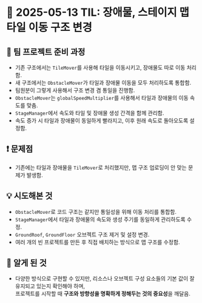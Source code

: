 # 📆 2025-05-13 TIL: 장애물, 스테이지 맵 타일 이동 구조 변경

## 📝 팀 프로젝트 준비 과정
- 기존 구조에서는 `TileMover`를 사용해 타일을 이동시키고, 장애물도 따로 이동 처리함.
- 새 구조에서는 `ObstacleMover`가 타일과 장애물 이동을 모두 처리하도록 통합함.
- 팀원분이 그렇게 사용해서 구조 변경 겸 통일을 진행함.
- `ObstacleMover`는 `globalSpeedMultiplier`를 사용해서 타일과 장애물의 이동 속도를 맞춤.
- `StageManager`에서 속도와 타일 및 장애물 생성 간격을 함께 관리함.
- 속도 증가 시 타일과 장애물이 동일하게 빨라지고, 이후 원래 속도로 돌아오도록 설정함.

## ❗ 문제점
- 기존에는 타일과 장애물을 `TileMover`로 처리했지만, 맵 구조 업로딩이 안 맞는 문제가 발생함.

## 💡 시도해본 것
- `ObstacleMover`로 코드 구조는 같지만 통일성을 위해 이동 처리를 통합함.
- `StageManager`에서 타일과 장애물의 속도와 생성 주기를 동일하게 관리하도록 수정.
- `GroundRoof`, `GroundFloor` 오브젝트 구조 제거 및 설정 변경.
- 여러 개의 빈 프로젝트를 만든 후 직접 배치하는 방식으로 맵 구조를 수정함.

## 🧠 알게 된 것
- 다양한 방식으로 구현할 수 있지만, 리소스나 오브젝트 구성 요소들의 기본 값이 잘 유지되고 있는지 확인해야 하며,  
  프로젝트를 시작할 때 **구조와 방향성을 명확하게 정해두는 것의 중요성**을 깨달음.
